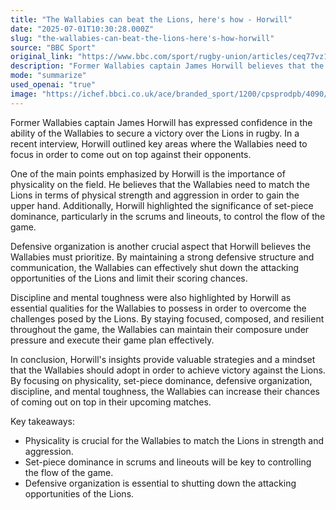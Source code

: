 ```yaml
---
title: "The Wallabies can beat the Lions, here's how - Horwill"
date: "2025-07-01T10:30:28.000Z"
slug: "the-wallabies-can-beat-the-lions-here's-how-horwill"
source: "BBC Sport"
original_link: "https://www.bbc.com/sport/rugby-union/articles/ceq77vz1104o"
description: "Former Wallabies captain James Horwill believes that the Wallabies have the ability to defeat the Lions in rugby, emphasizing the importance of physicality, set-piece dominance, defensive organization, discipline, and mental toughness. Horwill highlighted the need for the Wallabies to match the Lions in physical strength and aggression, control the flow of the game through set-piece dominance, and shut down the Lions' attacking opportunities with strong defensive organization. Discipline and mental toughness were also identified as crucial qualities for the Wallabies to maintain composure and execute their game plan effectively against the Lions. Overall, Horwill's insights provide valuable strategies for the Wallabies to increase their chances of victory in upcoming matches."
mode: "summarize"
used_openai: "true"
image: "https://ichef.bbci.co.uk/ace/branded_sport/1200/cpsprodpb/4090/live/b8f43470-565b-11f0-b5c5-012c5796682d.jpg"
---
```


Former Wallabies captain James Horwill has expressed confidence in the ability of the Wallabies to secure a victory over the Lions in rugby. In a recent interview, Horwill outlined key areas where the Wallabies need to focus in order to come out on top against their opponents. 

One of the main points emphasized by Horwill is the importance of physicality on the field. He believes that the Wallabies need to match the Lions in terms of physical strength and aggression in order to gain the upper hand. Additionally, Horwill highlighted the significance of set-piece dominance, particularly in the scrums and lineouts, to control the flow of the game.

Defensive organization is another crucial aspect that Horwill believes the Wallabies must prioritize. By maintaining a strong defensive structure and communication, the Wallabies can effectively shut down the attacking opportunities of the Lions and limit their scoring chances.

Discipline and mental toughness were also highlighted by Horwill as essential qualities for the Wallabies to possess in order to overcome the challenges posed by the Lions. By staying focused, composed, and resilient throughout the game, the Wallabies can maintain their composure under pressure and execute their game plan effectively.

In conclusion, Horwill's insights provide valuable strategies and a mindset that the Wallabies should adopt in order to achieve victory against the Lions. By focusing on physicality, set-piece dominance, defensive organization, discipline, and mental toughness, the Wallabies can increase their chances of coming out on top in their upcoming matches.

Key takeaways:
- Physicality is crucial for the Wallabies to match the Lions in strength and aggression.
- Set-piece dominance in scrums and lineouts will be key to controlling the flow of the game.
- Defensive organization is essential to shutting down the attacking opportunities of the Lions.